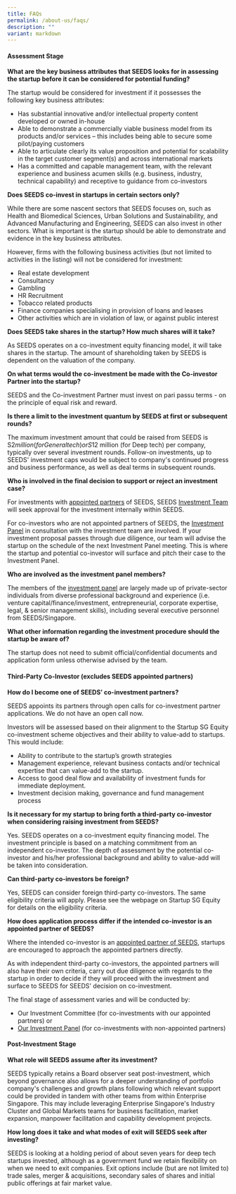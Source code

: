 ```yaml
---
title: FAQs
permalink: /about-us/faqs/
description: ""
variant: markdown
---
```

<h4><b>Assessment Stage</b></h4>

**What are the key business attributes that SEEDS looks for in assessing the startup before it can be considered for potential funding?**

The startup would be considered for investment if it possesses the following key business attributes:

* Has substantial innovative and/or intellectual property content developed or owned in-house
* Able to demonstrate a commercially viable business model from its products and/or services – this includes being able to secure some pilot/paying customers
* Able to articulate clearly its value proposition and potential for scalability in the target customer segment(s) and across international markets
* Has a committed and capable management team, with the relevant experience and business acumen skills (e.g. business, industry, technical capability) and receptive to guidance from&nbsp;co-investors


**Does SEEDS co-invest in startups in certain sectors only?**

While there are some nascent sectors that SEEDS focuses on, such as Health and Biomedical Sciences, Urban Solutions and Sustainability, and Advanced Manufacturing and Engineering, SEEDS can also invest in other sectors. What is important is the startup should be able to demonstrate and evidence in the key business attributes.

However, firms with the following business activities (but not limited to activities in the listing) will not be considered for investment:

* Real estate development
* Consultancy
* Gambling
* HR Recruitment
* Tobacco related products
* Finance companies specialising in provision of loans and leases
* Other activities which are in violation of law, or against public interest

**Does SEEDS take shares in the startup? How much shares will it take?**

As SEEDS operates on a co-investment equity financing model, it will take shares in the startup. The amount of shareholding taken by SEEDS is dependent on the valuation of the company.


**On what terms would the co-investment be made with the Co-investor Partner into the startup?**

SEEDS and the Co-investment Partner must invest on pari passu terms - on the principle of equal risk and reward.

**Is there a limit to the investment quantum by SEEDS at first or subsequent rounds?**

The maximum investment amount that could be raised from SEEDS is S$2 million (for General tech) or S$12 million (for Deep tech) per company, typically over several investment rounds. Follow-on investments, up to SEEDS' investment caps would be subject to company's continued progress and business performance, as well as deal terms in subsequent rounds. 

**Who is involved in the final decision to support or reject an investment case?**

For investments with [appointed partners](/for-startups/co-investment-partners/all-partners/) of SEEDS, SEEDS [Investment Team](/about-us/investment-team/) will seek approval for the investment internally within SEEDS.

For co-investors who are not appointed partners of SEEDS, the [Investment Panel](/about-us/investment-panel/) in consultation with the investment team are involved. If your investment proposal passes through due diligence, our team will advise the startup on the schedule of the next Investment Panel meeting. This is where the startup and potential co-investor will surface and pitch their case to the Investment Panel.

**Who are involved as the investment panel members?**

The members of the [investment panel](/about-us/investment-panel/) are largely made up of private-sector individuals from diverse professional background and experience (i.e. venture capital/finance/investment, entrepreneurial, corporate expertise, legal, &amp; senior management skills), including several executive personnel from SEEDS/Singapore.

**What other information regarding the investment procedure should the startup be aware of?**

The startup does not need to submit official/confidential documents and application form unless otherwise advised by the team.

<h4><b>Third-Party Co-Investor (excludes SEEDS appointed partners)</b></h4>

**How do I become one of SEEDS’ co-investment partners?**

SEEDS appoints its partners through open calls for co-investment partner applications. We do not have an open call now.

Investors will be assessed based on their alignment to the Startup SG Equity co-investment scheme objectives and their ability to value-add to startups. This would include:

*   Ability to contribute to the startup’s growth strategies
*   Management experience, relevant business contacts and/or technical expertise that can value-add to the startup.
*   Access to good deal flow and availability of investment funds for immediate deployment.
*   Investment decision making, governance and fund management process

**Is it necessary for my startup to bring forth a third-party co-investor when considering raising investment from SEEDS?**

Yes. SEEDS operates on a co-investment equity financing model. The investment principle is based on a matching commitment from an independent co-investor. The depth of assessment by the potential co-investor and his/her professional background and ability to value-add will be taken into consideration.

**Can third-party co-investors be foreign?**

Yes, SEEDS can consider foreign third-party co-investors. The same eligibility criteria will apply. Please see the webpage on Startup SG Equity for details on the eligibility criteria.

**How does application process differ if the intended co-investor is an appointed partner of SEEDS?**

Where the intended co-investor is an [appointed partner of SEEDS](/for-startups/co-investment-partners/all-partners/), startups are encouraged to approach the appointed partners directly.

As with independent third-party co-investors, the appointed partners will also have their own criteria, carry out due diligence with regards to the startup in order to decide if they will proceed with the investment and surface to SEEDS for SEEDS' decision on co-investment.

The final stage of assessment varies and will be conducted by:

*   Our Investment Committee (for co-investments with our appointed partners) or
*   [Our Investment Panel](/about-us/investment-panel/)&nbsp;(for co-investments with non-appointed partners)

<h4><b>Post-Investment Stage</b></h4>

**What role will SEEDS assume after its investment?**

SEEDS typically retains a Board observer seat post-investment, which beyond governance also allows for a deeper understanding of portfolio company's challenges and growth plans following which relevant support could be provided in tandem with other teams from within Enterprise Singapore. This may include leveraging Enterprise Singapore's Industry Cluster and Global Markets teams for business facilitation, market expansion, manpower facilitation and capability development projects.

**How long does it take and what modes of exit will SEEDS seek after investing?**

SEEDS is looking at a holding period of about seven years for deep tech startups invested, although as a government fund we retain flexibility on when we need to exit companies. Exit options include (but are not limited to) trade sales, merger &amp; acquisitions, secondary sales of shares and initial public offerings at fair market value.